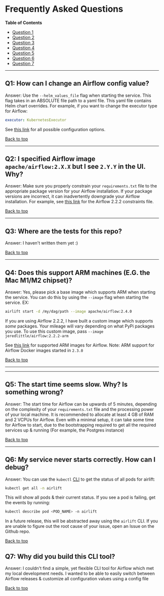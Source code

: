 # Frequently Asked Questions

**Table of Contents**

- [Question 1](#q1)
- [Question 2](#q2)
- [Question 3](#q3)
- [Question 4](#q4)
- [Question 5](#q5)
- [Question 6](#q6)
- [Question 7](#q7)

---

## Q1: How can I change an Airflow config value?

<a id='q1'></a>
Answer: Use the `--helm_values_file` flag when starting the service. This flag takes in an ABSOLUTE file path to a yaml file. This yaml file contains Helm chart overrides.
For example, if you want to change the executor type for Airflow:

```yaml
executor: KubernetesExecutor
```

See [this link](https://artifacthub.io/packages/helm/apache-airflow/airflow?modal=values) for all possible configuration options.

[Back to top](#frequently-asked-questions)

---

## Q2: I specified Airflow image `apache/airflow:2.X.X` but I see `2.Y.Y` in the UI. Why?

<a id='q2'></a>
Answer: Make sure you properly constrain your `requirements.txt` file to the appropriate package version for your Airflow installation.
If your package versions are incorrect, it can inadvertently downgrade your Airflow installation. For example, see [this link](https://github.com/apache/airflow/tree/constraints-2-2-2-fixed) for the Airflow 2.2.2 constraints file.

[Back to top](#frequently-asked-questions)

---

## Q3: Where are the tests for this repo?

<a id='q3'></a>
Answer: I haven't written them yet :)

[Back to top](#frequently-asked-questions)

---

## Q4: Does this support ARM machines (E.G. the Mac M1/M2 chipset)?  

<a id='q4'></a>
Answer: Yes, please pick a base image which supports ARM when starting the service.
You can do this by using the `--image` flag when starting the service. EX:

```bash
airlift start -d /my/dag/path --image apache/airflow:2.4.0
```

If you are using Airflow 2.2.2, I have built a custom image which supports *some* packages. Your mileage will vary depending on what PyPi packages you use.
To use this custom image, pass `--image jeredlittle/airflow:2.2.2-arm`

See [this link](https://hub.docker.com/r/apache/airflow/tags) for supported ARM images for Airflow. Note: ARM support for Airflow Docker images started in `2.3.0`

[Back to top](#frequently-asked-questions)

---

---

## Q5: The start time seems slow. Why? Is something wrong?

<a id='q5'></a>
Answer: The start time for Airflow can be upwards of 5 minutes, depending on the complexity of your `requirements.txt` file and the processing power of your local machine.
It is recommended to allocate at least 4 GB of RAM and 2 VCPUs for Airflow. Even with a minimal setup, it can take some time for Airflow to start, due to the bootstrapping required to get all
the required services up & running (For example, the Postgres instance)

[Back to top](#frequently-asked-questions)

---

## Q6: My service never starts correctly. How can I debug?

<a id='q6'></a>
Answer: You can use the `kubectl` [CLI](https://kubernetes.io/docs/tasks/tools/install-kubectl-linux/) to get the status of all pods for airlift:

```bash
kubectl get all -n airlift
```

This will show all pods & their current status. If you see a pod is failing, get the events by running:

```bash
kubectl describe pod <POD_NAME> -n airlift
```

In a future release, this will be abstracted away using the `airlift` CLI. If you are unable to figure out the root cause of your issue, open an Issue on the Github repo.

[Back to top](#frequently-asked-questions)

## Q7: Why did you build this CLI tool?

<a id='q7'></a>
Answer: I couldn't find a simple, yet flexible CLI tool for Airflow which met my local development needs. I wanted to be able to easily switch between Airflow releases & customize all configuration values
using a config file

[Back to top](#frequently-asked-questions)
